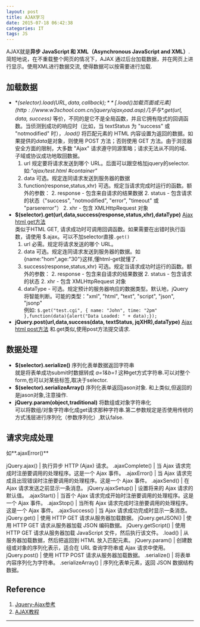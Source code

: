 ```yaml
---
layout: post
title: AJAX学习
date: 2015-07-18 06:42:38
categories: IT
tags: JS
---
```


AJAX就是**异步 JavaScript 和 XML（Asynchronous JavaScript and XML）**. 简短地说，在不重载整个网页的情况下，AJAX 通过后台加载数据，并在网页上进行显示。使用XML进行数据交流, 使得数据可以按需要进行加载.

## 加载数据  
- **$(selector).load(URL,data,callback);** [.load()加载页面或元素](http://www.w3school.com.cn/jquery/ajax_load.asp)  
几乎与 *$.get(url, data, success)* 等价，不同的是它不是全局函数，并且它拥有隐式的回调函数。当侦测到成功的响应时（比如，当 textStatus 为 "success" 或 "notmodified" 时），*.load()* 将匹配元素的 HTML 内容设置为返回的数据。如果提供的*data*是对象，则使用 POST 方法；否则使用 GET 方法。由于浏览器安全方面的限制，大多数 "Ajax" 请求遵守同源策略；请求无法从不同的域、子域或协议成功地取回数据。
	1. url	规定要将请求发送到哪个 URL。后面可以跟空格加jquery的selector.如:*"ajax/test.html #container"*
	1. data	可选。规定连同请求发送到服务器的数据
	1. function(response,status,xhr) 可选。规定当请求完成时运行的函数。额外的参数：
		2. response - 包含来自请求的结果数据
		2. status - 包含请求的状态（"success", "notmodified", "error", "timeout" 或 "parsererror"）
		2. xhr - 包含 XMLHttpRequest 对象
- **$(selector).get(url,data,success(response,status,xhr),dataType)** [Ajax html get方法](http://www.w3school.com.cn/jquery/ajax_get.asp)  
类似于HTML GET, 请求成功时可调用回调函数。如果需要在出错时执行函数，请使用 $.ajax。可以不加selector直接`.get()`
	1. url	必需。规定将请求发送的哪个 URL。
	1. data	可选。规定连同请求发送到服务器的数据。如{name:"hom",age:"30"}这样,懂html-get就懂了.
	1. success(response,status,xhr)	可选。规定当请求成功时运行的函数。额外的参数：
			2. response - 包含来自请求的结果数据
			2. status - 包含请求的状态
			2. xhr - 包含 XMLHttpRequest 对象
	1. dataType - 可选。规定预计的服务器响应的数据类型。默认地，jQuery 将智能判断。可能的类型："xml", "html", "text", "script", "json", "jsonp"  
例如: `$.get("test.cgi", { name: "John", time: "2pm" },function(data){alert("Data Loaded: " + data);});`
- **jQuery.post(url,data,success(data, textStatus, jqXHR),dataType)** [Ajax html post方法](http://www.w3school.com.cn/jquery/ajax_post.asp)
和.get类似,使用post方法提交请求.

## 数据处理
- **$(selector).serialize()** 序列化表单数据返回字符串  
就是将表单成功submit时数据转成 *a=1&b=1* 这种get方式字符串.可以对整个form,也可以对某些标签,取决于selector.
- **$(selector).serializeArray()** 序列化表单返回jason对象.
和上类似,但返回的是jason对象,注意操作.
- **jQuery.param(object,traditional)** 将数组或对象字符串化  
可以将数组/对象字符串化成get请求那种字符串.第二参数规定是否使用传统的方式浅层进行序列化（参数序列化）,默认false.

## 请求完成处理
如**.ajaxError()**

jQuery.ajax()	|  执行异步 HTTP (Ajax) 请求。
.ajaxComplete()	|  当 Ajax 请求完成时注册要调用的处理程序。这是一个 Ajax 事件。
.ajaxError()	|  当 Ajax 请求完成且出现错误时注册要调用的处理程序。这是一个 Ajax 事件。
.ajaxSend()	|  在 Ajax 请求发送之前显示一条消息。
jQuery.ajaxSetup()	|  设置将来的 Ajax 请求的默认值。
.ajaxStart()	|  当首个 Ajax 请求完成开始时注册要调用的处理程序。这是一个 Ajax 事件。
.ajaxStop()	|  当所有 Ajax 请求完成时注册要调用的处理程序。这是一个 Ajax 事件。
.ajaxSuccess()	|  当 Ajax 请求成功完成时显示一条消息。
jQuery.get()	|  使用 HTTP GET 请求从服务器加载数据。
jQuery.getJSON()	|  使用 HTTP GET 请求从服务器加载 JSON 编码数据。
jQuery.getScript()	|  使用 HTTP GET 请求从服务器加载 JavaScript 文件，然后执行该文件。
.load()	|  从服务器加载数据，然后把返回到 HTML 放入匹配元素。
jQuery.param()	|  创建数组或对象的序列化表示，适合在 URL 查询字符串或 Ajax 请求中使用。
jQuery.post()	|  使用 HTTP POST 请求从服务器加载数据。
.serialize()	|  将表单内容序列化为字符串。
.serializeArray()	|  序列化表单元素，返回 JSON 数据结构数据。

## Reference
1. [Jquery-Ajax参考](http://www.w3school.com.cn/jquery/jquery_ref_ajax.asp)
2. [AJAX教程](http://www.w3school.com.cn/ajax/index.asp)

------
